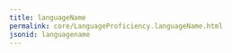 ```yaml
---
title: languageName
permalink: core/LanguageProficiency.languageName.html
jsonid: languagename
---
```

